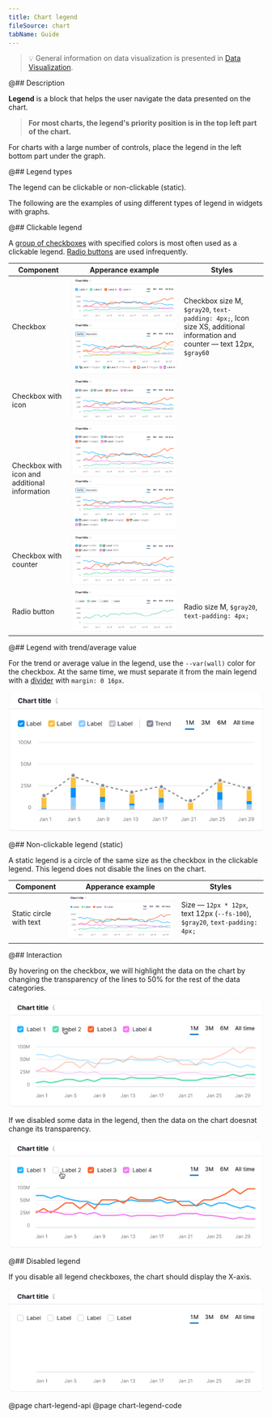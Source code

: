 ```yaml
---
title: Chart legend
fileSource: chart
tabName: Guide
---
```


> 💡 General information on data visualization is presented in [Data Visualization](/data-display/chart/).

@## Description

**Legend** is a block that helps the user navigate the data presented on the chart.

> **For most charts, the legend's priority position is in the top left part of the chart.**

For charts with a large number of controls, place the legend in the left bottom part under the graph.

@## Legend types

The legend can be clickable or non-clickable (static).

The following are the examples of using different types of legend in widgets with graphs.

@## Clickable legend

A [group of checkboxes](/components/checkbox/) with specified colors is most often used as a clickable legend. [Radio buttons](/components/radio/) are used infrequently.

| Component                                     | Apperance example                                                                                      | Styles                                                                                                                    |
| --------------------------------------------- | ------------------------------------------------------------------------------------------------------ | ------------------------------------------------------------------------------------------------------------------------- |
| Checkbox                                      | ![checkbox legend](static/checkbox.png) ![checkbox bottom legend](static/legend-bottom.png)            | Checkbox size M, `$gray20`, `text-padding: 4px;`, Icon size XS, additional information and counter — text 12px, `$gray60` |
| Checkbox with icon                            | ![checkbox legend](static/checkbox-icon.png)                                                           |                                                                                                                           |
| Checkbox with icon and additional information | ![checkbox legend](static/checkbox-icon-info.png) ![checkbox legend](static/checkbox-trash-bottom.png) |                                                                                                                           |
| Checkbox with counter                         | ![checkbox legend](static/checkbox-counter.png)                                                        |                                                                                                                           |
| Radio button                                  | ![radio legend](static/radio.png)                                                                      | Radio size M, `$gray20`, `text-padding: 4px;`                                                                             |

@## Legend with trend/average value

For the trend or average value in the legend, use the `--var(wall)` color for the checkbox. At the same time, we must separate it from the main legend with a [divider](/components/divider/) with `margin: 0 16px`.

![checkbox total legend](static/trend.png)

@## Non-clickable legend (static)

A static legend is a circle of the same size as the checkbox in the clickable legend. This legend does not disable the lines on the chart.

| Component               | Apperance example                        | Styles                                                                        |
| ----------------------- | ---------------------------------------- | ----------------------------------------------------------------------------- |
| Static circle with text | ![line legend](static/static-legend.png) | Size — `12px * 12px`, text 12px (`--fs-100`), `$gray20`, `text-padding: 4px;` |

@## Interaction

By hovering on the checkbox, we will highlight the data on the chart by changing the transparency of the lines to 50% for the rest of the data categories.

![legend hover](static/legend-hover.png)

If we disabled some data in the legend, then the data on the chart doesnэt change its transparency.

![legend hover](static/legend-hover2.png)

@## Disabled legend

If you disable all legend checkboxes, the chart should display the X-axis.

![turn off legend](static/legend-turn-off.png)

@page chart-legend-api
@page chart-legend-code
